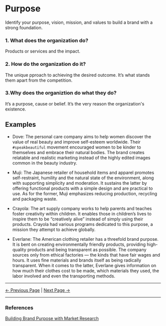 ﻿# Purpose

Identify your purpose, vision, mission, and values to build a brand with a strong foundation.

### 1. What does the organization do?

Products or services and the impact.

### 2. How do the organization do it?

The unique pproach to achieving the desired outcome. It’s what stands them apart from the competition.

### 3.Why does the organiztion do what they do?

It’s a purpose, cause or belief. It’s the very reason the organization's existence.

## Examples

- Dove: The personal care company aims to help women discover the value of real beauty and improve self-esteem worldwide. Their `#speakbeautiful` movement encouraged women to be kinder to themselves and embrace their natural bodies. The brand creates relatable and realistic marketing instead of the highly edited images common in the beauty industry.

- Muji: The Japanese retailer of household items and apparel promotes self-restraint, humility and the natural state of the environment, along with supporting simplicity and moderation. It sustains the latter by offering functional products with a simple design and are practical to use. As for the former, Muji emphasizes reducing production, recycling and packaging waste.

- Crayola: The art supply company works to help parents and teaches foster creativity within children. It enables those in children’s lives to inspire them to be “creatively alive” instead of simply using their products. Crayola had various programs dedicated to this purpose, a mission they attempt to achieve globally.

- Everlane: The American clothing retailer has a threefold brand purpose. It is bent on creating environmentally friendly products, providing high-quality products and being transparent as possible. The company sources only from ethical factories — the kinds that have fair wages and hours. It uses fine materials and brands itself as being radically transparent. When it comes to the latter, Everlane gives information on how much their clothes cost to be made, which materials they used, the labor involved and even the transporting methods.

<hr/>

[<- Previous Page](./identity.html)
|
[Next Page ->](./vision.html)

<hr/>

### References

[Building Brand Purpose with Market Research](https://resources.pollfish.com/market-research/building-brand-purpose-with-market-research/)
